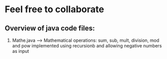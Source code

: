# Feel free to collaborate 

## Overview of java code files:

1.  Mathe.java
--> Mathematical operations: sum, sub, mult, division, mod and pow implemented using recursionb and allowing negative numbers as input
